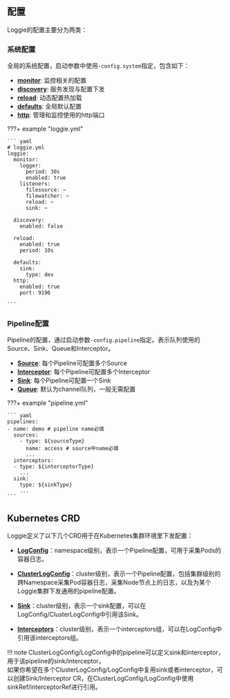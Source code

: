 
## 配置
Loggie的配置主要分为两类：
### 系统配置
全局的系统配置，启动参数中使用`-config.system`指定，包含如下：

- [**monitor**](global/monitor.md): 监控相关的配置
- [**discovery**](global/discovery.md): 服务发现与配置下发
- [**reload**](global/reload.md): 动态配置热加载
- [**defaults**](global/defaults.md): 全局默认配置
- [**http**](global/http.md): 管理和监控使用的http端口

???+ example "loggie.yml"

    ``` yaml
    # loggie.yml
    loggie:
      monitor:
        logger:
          period: 30s
          enabled: true
        listeners:
          filesource: ~
          filewatcher: ~
          reload: ~
          sink: ~
    
      discovery:
        enabled: false

      reload:
        enabled: true
        period: 10s

      defaults:
        sink:
          type: dev
      http:
        enabled: true
        port: 9196

    ```

### Pipeline配置
Pipeline的配置，通过启动参数`-config.pipeline`指定。表示队列使用的Source、Sink、Queue和Interceptor。

- [**Source**](pipelines/source/overview.md): 每个Pipeline可配置多个Source
- [**Interceptor**](pipelines/interceptor/normalize.md): 每个Pipeline可配置多个Interceptor
- [**Sink**](pipelines/sink/overview.md): 每个Pipeline可配置一个Sink
- [**Queue**](pipelines/queue/channel.md): 默认为channel队列，一般无需配置

???+ example "pipeline.yml"

    ``` yaml
    pipelines:
    - name: demo # pipeline name必填
      sources:
        - type: ${sourceType}
          name: access # source中name必填
          ...
      interceptors:
      - type: ${interceptorType}
        ...
      sink:
        type: ${sinkType}
        ...
    ```

## Kubernetes CRD
Loggie定义了以下几个CRD用于在Kubernetes集群环境里下发配置：  

- [**LogConfig**](discovery/kubernetes/logconfig.md)：namespace级别，表示一个Pipeline配置，可用于采集Pods的容器日志。  

- [**ClusterLogConfig**](discovery/kubernetes/clusterlogconfig.md)：cluster级别，表示一个Pipeline配置，包括集群级别的跨Namespace采集Pod容器日志，采集Node节点上的日志，以及为某个Loggie集群下发通用的pipeline配置。

- [**Sink**](discovery/kubernetes/sink.md)：cluster级别，表示一个sink配置，可以在LogConfig/ClusterLogConfig中引用该Sink。  

- [**Interceptors**](discovery/kubernetes/interceptors.md)：cluster级别，表示一个interceptors组，可以在LogConfig中引用该interceptors组。  

!!! note
    ClusterLogConfig/LogConfig中的pipeline可以定义sink和interceptor，用于该pipeline的sink/interceptor。  
    如果你希望在多个ClusterLogConfig/LogConfig中复用sink或者interceptor，可以创建Sink/Interceptor CR，在ClusterLogConfig/LogConfig中使用sinkRef/interceptorRef进行引用。
